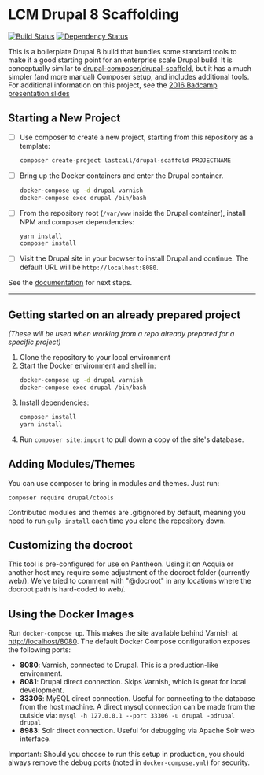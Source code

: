 LCM Drupal 8 Scaffolding
========================
[![Build Status](https://travis-ci.org/LastCallMedia/Drupal-Scaffold.svg?branch=master)](https://travis-ci.org/LastCallMedia/Drupal-Scaffold)
[![Dependency Status](https://www.versioneye.com/user/projects/57bd889169d9490042f72aac/badge.svg?style=flat-square)](https://www.versioneye.com/user/projects/57bd889169d9490042f72aac)

This is a boilerplate Drupal 8 build that bundles some standard tools to make it a good starting point for an enterprise scale Drupal build.  It is conceptually similar to [drupal-composer/drupal-scaffold](https://github.com/drupal-composer/drupal-scaffold), but it has a much simpler (and more manual) Composer setup, and includes additional tools.  For additional information on this project, see the [2016 Badcamp presentation slides](https://2016.badcamp.net/sites/default/files/session-files/FirstClassDevelopmentWorkflow.pdf)

Starting a New Project
----------------------
- [ ] Use composer to create a new project, starting from this repository as a template:
    ```bash
    composer create-project lastcall/drupal-scaffold PROJECTNAME
    ```
- [ ] Bring up the Docker containers and enter the Drupal container.
    ```bash
    docker-compose up -d drupal varnish
    docker-compose exec drupal /bin/bash
    ```
- [ ] From the repository root (`/var/www` inside the Drupal container), install NPM and composer dependencies:
    ```bash
    yarn install
    composer install
    ```
- [ ] Visit the Drupal site in your browser to install Drupal and continue.  The default URL will be `http://localhost:8080`.

See the [documentation](docs/) for next steps.

---------------------------------------------

Getting started on an already prepared project
----------------------------------------------
_(These will be used when working from a repo already prepared for a specific project)_

1. Clone the repository to your local environment
2. Start the Docker environment and shell in:
    ```bash
    docker-compose up -d drupal varnish
    docker-compose exec drupal /bin/bash
    ```
3. Install dependencies:
    ```bash
    composer install
    yarn install
    ```
4. Run `composer site:import` to pull down a copy of the site's database.

Adding Modules/Themes
---------------------
You can use composer to bring in modules and themes.  Just run:

```
composer require drupal/ctools
```
Contributed modules and themes are .gitignored by default, meaning you need to run `gulp install` each time you clone the repository down.

Customizing the docroot
-----------------------
This tool is pre-configured for use on Pantheon.  Using it on Acquia or another host may require some adjustment of the docroot folder (currently web/).  We've tried to comment with "@docroot" in any locations where the docroot path is hard-coded to web/.

Using the Docker Images
-----------------------

Run `docker-compose up`. This makes the site available behind Varnish at [http://localhost/8080](http://localhost:8080).  The default Docker Compose configuration exposes the following ports:

* **8080**: Varnish, connected to Drupal.  This is a production-like environment.
* **8081**: Drupal direct connection. Skips Varnish, which is great for local development.
* **33306**: MySQL direct connection.  Useful for connecting to the database from the host machine.  A direct mysql connection can be made from the outside via: `mysql -h 127.0.0.1 --port 33306 -u drupal -pdrupal drupal`
* **8983**: Solr direct connection.  Useful for debugging via Apache Solr web interface.

Important: Should you choose to run this setup in production, you should always remove the debug ports (noted in `docker-compose.yml`) for security.
